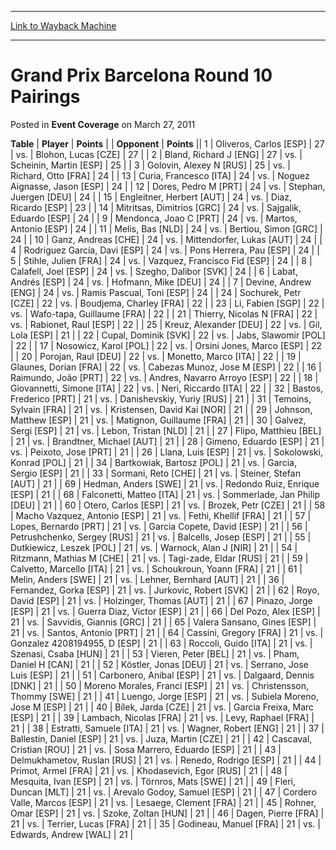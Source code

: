 
---
[Link to Wayback Machine](https://web.archive.org/web/20220927035703/https://magic.wizards.com/en/articles/archive/event-coverage/grand-prix-barcelona-round-10-pairings-2011-03-27)

[_metadata_:description]:- "TablePlayerPoints OpponentPoints 1Oliveros, Carlos [ESP] 27vs.Blohon, Lucas [CZE] 27 2Bland, Richard J [ENG] 27vs.Scheinin, Martin [ESP] 25 3Golovin, Alexey N [RUS] 25vs.Richard, Otto [FRA] 24 13Curia, Francesco [ITA] 24vs.Noguez Aignasse, Jason [ESP] 24 12Dores, Pedro M [PRT] 24vs.Stephan, Juergen [DEU] 24 15Engleitner, Herbert [AUT] 24vs.Diaz, Ricardo [ESP] 23 14Mitritsas,"
[_metadata_:generator]:- "Drupal 7 (http://drupal.org)"
[_metadata_:node]:- "444031"
[_metadata_:publish_date]:- "2011-03-27"
[_metadata_:source]:- "div-main-content"
[_metadata_:title]:- "Grand Prix Barcelona Round 10 Pairings"
[_metadata_:wayback_capture_timestamp]:- "2022-09-27 03:57:03"
[_metadata_:wayback_raw_url]:- "https://web.archive.org/web/20220927035703id_/https://magic.wizards.com/en/articles/archive/event-coverage/grand-prix-barcelona-round-10-pairings-2011-03-27"
[_metadata_:wayback_url]:- "https://magic.wizards.com/en/articles/archive/event-coverage/grand-prix-barcelona-round-10-pairings-2011-03-27"
---


Grand Prix Barcelona Round 10 Pairings
======================================



 Posted in **Event Coverage**
 on March 27, 2011 












 **Table** | **Player** | **Points** |  | **Opponent** | **Points** ||  1 | Oliveros, Carlos [ESP] |  27 | vs. | Blohon, Lucas [CZE] |  27 |
|  2 | Bland, Richard J [ENG] |  27 | vs. | Scheinin, Martin [ESP] |  25 |
|  3 | Golovin, Alexey N [RUS] |  25 | vs. | Richard, Otto [FRA] |  24 |
|  13 | Curia, Francesco [ITA] |  24 | vs. | Noguez Aignasse, Jason [ESP] |  24 |
|  12 | Dores, Pedro M [PRT] |  24 | vs. | Stephan, Juergen [DEU] |  24 |
|  15 | Engleitner, Herbert [AUT] |  24 | vs. | Diaz, Ricardo [ESP] |  23 |
|  14 | Mitritsas, Dimitrios [GRC] |  24 | vs. | Sajgalik, Eduardo [ESP] |  24 |
|  9 | Mendonca, Joao C [PRT] |  24 | vs. | Martos, Antonio [ESP] |  24 |
|  11 | Melis, Bas [NLD] |  24 | vs. | Bertiou, Simon [GRC] |  24 |
|  10 | Ganz, Andreas [CHE] |  24 | vs. | Mittendorfer, Lukas [AUT] |  24 |
|  4 | Rodriguez García, Davi [ESP] |  24 | vs. | Pons Herrera, Pau [ESP] |  24 |
|  5 | Stihle, Julien [FRA] |  24 | vs. | Vazquez, Francisco Fid [ESP] |  24 |
|  8 | Calafell, Joel [ESP] |  24 | vs. | Szegho, Dalibor [SVK] |  24 |
|  6 | Labat, Andrés [ESP] |  24 | vs. | Hofmann, Mike [DEU] |  24 |
|  7 | Devine, Andrew [ENG] |  24 | vs. | Ramis Pascual, Toni [ESP] |  24 |
|  24 | Sochurek, Petr [CZE] |  22 | vs. | Boudjema, Charley [FRA] |  22 |
|  23 | Li, Fabien [SGP] |  22 | vs. | Wafo-tapa, Guillaume [FRA] |  22 |
|  21 | Thierry, Nicolas N [FRA] |  22 | vs. | Rabionet, Raul [ESP] |  22 |
|  25 | Kreuz, Alexander [DEU] |  22 | vs. | Gil, Lola [ESP] |  21 |
|  22 | Cupal, Dominik [SVK] |  22 | vs. | Jabs, Slawomir [POL] |  22 |
|  17 | Nosowicz, Karol [POL] |  22 | vs. | Orsini Jones, Marco [ESP] |  22 |
|  20 | Porojan, Raul [DEU] |  22 | vs. | Monetto, Marco [ITA] |  22 |
|  19 | Glaunes, Dorian [FRA] |  22 | vs. | Cabezas Munoz, Jose M [ESP] |  22 |
|  16 | Raimundo, João [PRT] |  22 | vs. | Andres, Navarro Arroyo [ESP] |  22 |
|  18 | Giovannetti, Simone [ITA] |  22 | vs. | Neri, Riccardo [ITA] |  22 |
|  32 | Bastos, Frederico [PRT] |  21 | vs. | Danishevskiy, Yuriy [RUS] |  21 |
|  31 | Temoins, Sylvain [FRA] |  21 | vs. | Kristensen, David Kai [NOR] |  21 |
|  29 | Johnson, Matthew [ESP] |  21 | vs. | Matignon, Guillaume [FRA] |  21 |
|  30 | Galvez, Sergi [ESP] |  21 | vs. | Lebon, Tristan [NLD] |  21 |
|  27 | Flipo, Matthieu [BEL] |  21 | vs. | Brandtner, Michael [AUT] |  21 |
|  28 | Gimeno, Eduardo [ESP] |  21 | vs. | Peixoto, Jose [PRT] |  21 |
|  26 | Llana, Luis [ESP] |  21 | vs. | Sokolowski, Konrad [POL] |  21 |
|  34 | Bartkowiak, Bartosz [POL] |  21 | vs. | Garcia, Sergio [ESP] |  21 |
|  33 | Sormani, Reto [CHE] |  21 | vs. | Steiner, Stefan [AUT] |  21 |
|  69 | Hedman, Anders [SWE] |  21 | vs. | Redondo Ruiz, Enrique [ESP] |  21 |
|  68 | Falconetti, Matteo [ITA] |  21 | vs. | Sommerlade, Jan Philip [DEU] |  21 |
|  60 | Otero, Carlos [ESP] |  21 | vs. | Brozek, Petr [CZE] |  21 |
|  58 | Macho Vazquez, Antonio [ESP] |  21 | vs. | Fethi, Khellif [FRA] |  21 |
|  57 | Lopes, Bernardo [PRT] |  21 | vs. | Garcia Copete, David [ESP] |  21 |
|  56 | Petrushchenko, Sergey [RUS] |  21 | vs. | Balcells, Josep [ESP] |  21 |
|  55 | Dutkiewicz, Leszek [POL] |  21 | vs. | Warnock, Alan J [NIR] |  21 |
|  54 | Ritzmann, Mathias M [CHE] |  21 | vs. | Tagi-zade, Eldar [RUS] |  21 |
|  59 | Calvetto, Marcello [ITA] |  21 | vs. | Schoukroun, Yoann [FRA] |  21 |
|  61 | Melin, Anders [SWE] |  21 | vs. | Lehner, Bernhard [AUT] |  21 |
|  36 | Fernandez, Gorka [ESP] |  21 | vs. | Jurkovic, Robert [SVK] |  21 |
|  62 | Royo, David [ESP] |  21 | vs. | Holzinger, Thomas [AUT] |  21 |
|  67 | Pinazo, Jorge [ESP] |  21 | vs. | Guerra Diaz, Victor [ESP] |  21 |
|  66 | Del Pozo, Alex [ESP] |  21 | vs. | Savvidis, Giannis [GRC] |  21 |
|  65 | Valera Sansano, Gines [ESP] |  21 | vs. | Santos, Antonio [PRT] |  21 |
|  64 | Cassini, Gregory [FRA] |  21 | vs. | Gonzalez 4208194955, D [ESP] |  21 |
|  63 | Roccoli, Guido [ITA] |  21 | vs. | Szenasi, Csaba [HUN] |  21 |
|  53 | Vieren, Peter [BEL] |  21 | vs. | Pham, Daniel H [CAN] |  21 |
|  52 | Köstler, Jonas [DEU] |  21 | vs. | Serrano, Jose Luis [ESP] |  21 |
|  51 | Carbonero, Anibal [ESP] |  21 | vs. | Dalgaard, Dennis [DNK] |  21 |
|  50 | Moreno Morales, Franci [ESP] |  21 | vs. | Christensson, Thommy [SWE] |  21 |
|  41 | Luengo, Jorge [ESP] |  21 | vs. | Subiela Moreno, Jose M [ESP] |  21 |
|  40 | Bílek, Jarda [CZE] |  21 | vs. | Garcia Freixa, Marc [ESP] |  21 |
|  39 | Lambach, Nicolas [FRA] |  21 | vs. | Levy, Raphael [FRA] |  21 |
|  38 | Estratti, Samuele [ITA] |  21 | vs. | Wagner, Robert [ENG] |  21 |
|  37 | Ballestin, Daniel [ESP] |  21 | vs. | Juza, Martin [CZE] |  21 |
|  42 | Cascaval, Cristian [ROU] |  21 | vs. | Sosa Marrero, Eduardo [ESP] |  21 |
|  43 | Delmukhametov, Ruslan [RUS] |  21 | vs. | Renedo, Rodrigo [ESP] |  21 |
|  44 | Primot, Armel [FRA] |  21 | vs. | Khodasevich, Egor [RUS] |  21 |
|  48 | Mesquita, Ivan [ESP] |  21 | vs. | Törnros, Mats [SWE] |  21 |
|  49 | Fleri, Duncan [MLT] |  21 | vs. | Arevalo Godoy, Samuel [ESP] |  21 |
|  47 | Cordero Valle, Marcos [ESP] |  21 | vs. | Lesaege, Clement [FRA] |  21 |
|  45 | Rohner, Omar [ESP] |  21 | vs. | Szoke, Zoltan [HUN] |  21 |
|  46 | Dagen, Pierre [FRA] |  21 | vs. | Terrier, Lucas [FRA] |  21 |
|  35 | Godineau, Manuel [FRA] |  21 | vs. | Edwards, Andrew [WAL] |  21 |







